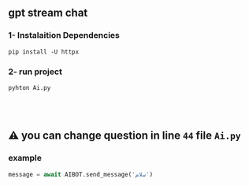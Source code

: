 ## gpt stream chat

### 1- Instalaition Dependencies

```shell
pip install -U httpx
```


### 2- run project

```shell
pyhton Ai.py
```

<br/>
<br/>

## ⚠️ you can change question in line `44` file `Ai.py`

### example

```python 
message = await AIBOT.send_message('سلام')
```
